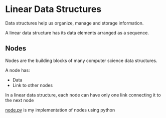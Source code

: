 # Linear Data Structures

Data structures help us organize, manage and storage information.

A linear data structure has its data elements arranged as a sequence.

## Nodes

Nodes are the building blocks of many computer science data
structures.

A node has:

* Data
* Link to other nodes

In a linear data structure, each node can have only one link connecting it to
the next node

[node.py](https://github.com/nataliabu/linear_data_structures/blob/main/node.py) is my implementation of nodes using python
